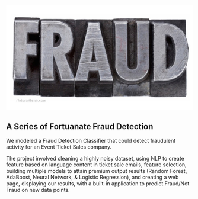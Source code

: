 <img src='images/Fraud-Stamp-Letters.jpg'>

## A Series of Fortuanate Fraud Detection
We modeled a Fraud Detection Classifier that could detect fraudulent activity for an Event Ticket Sales company.

The project involved cleaning a highly noisy dataset, using NLP to create feature based on language content in ticket sale emails, feature selection, building multiple models to attain premium output results (Random Forest, AdaBoost, Neural Network, & Logistic Regression), and creating a web page, displaying our results, with a built-in application to predict Fraud/Not Fraud on new data points.
